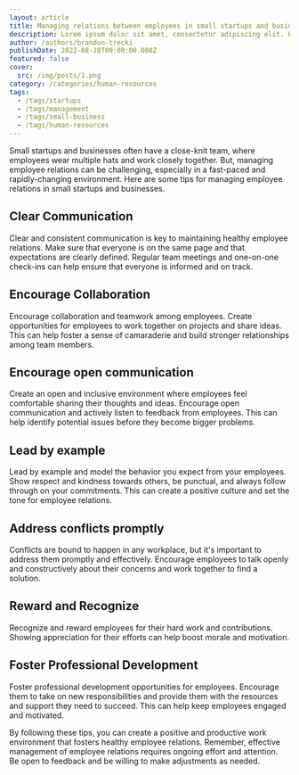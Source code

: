```yaml
---
layout: article
title: Managing relations between employees in small startups and business
description: Lorem ipsum dolor sit amet, consectetur adipiscing elit. Et nemo nimium beatus est; Idemne, quod iucunde? Duo Reges constructio interrete. At iamdecimum annum in spelunca iacet.
author: /authors/brandon-trecki
publishDate: 2022-08-28T00:00:00.000Z
featured: false
cover:
  src: /img/posts/1.png
category: /categories/human-resources
tags:
  - /tags/startups
  - /tags/management
  - /tags/small-business
  - /tags/human-resources
---  
```


Small startups and businesses often have a close-knit team, where employees wear multiple hats and work closely together. But, managing employee relations can be challenging, especially in a fast-paced and rapidly-changing environment. Here are some tips for managing employee relations in small startups and businesses.

## Clear Communication
Clear and consistent communication is key to maintaining healthy employee relations. Make sure that everyone is on the same page and that expectations are clearly defined. Regular team meetings and one-on-one check-ins can help ensure that everyone is informed and on track.

## Encourage Collaboration
Encourage collaboration and teamwork among employees. Create opportunities for employees to work together on projects and share ideas. This can help foster a sense of camaraderie and build stronger relationships among team members.

## Encourage open communication
Create an open and inclusive environment where employees feel comfortable sharing their thoughts and ideas. Encourage open communication and actively listen to feedback from employees. This can help identify potential issues before they become bigger problems.

## Lead by example
Lead by example and model the behavior you expect from your employees. Show respect and kindness towards others, be punctual, and always follow through on your commitments. This can create a positive culture and set the tone for employee relations.

## Address conflicts promptly
Conflicts are bound to happen in any workplace, but it's important to address them promptly and effectively. Encourage employees to talk openly and constructively about their concerns and work together to find a solution.

## Reward and Recognize
Recognize and reward employees for their hard work and contributions. Showing appreciation for their efforts can help boost morale and motivation.

## Foster Professional Development
Foster professional development opportunities for employees. Encourage them to take on new responsibilities and provide them with the resources and support they need to succeed. This can help keep employees engaged and motivated.

By following these tips, you can create a positive and productive work environment that fosters healthy employee relations. Remember, effective management of employee relations requires ongoing effort and attention. Be open to feedback and be willing to make adjustments as needed.

